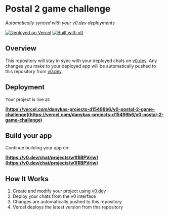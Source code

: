 # Postal 2 game challenge

*Automatically synced with your [v0.dev](https://v0.dev) deployments*

[![Deployed on Vercel](https://img.shields.io/badge/Deployed%20on-Vercel-black?style=for-the-badge&logo=vercel)](https://vercel.com/danykas-projects-d15499b6/v0-postal-2-game-challenge)
[![Built with v0](https://img.shields.io/badge/Built%20with-v0.dev-black?style=for-the-badge)](https://v0.dev/chat/projects/w1l1IBPVrjw)

## Overview

This repository will stay in sync with your deployed chats on [v0.dev](https://v0.dev).
Any changes you make to your deployed app will be automatically pushed to this repository from [v0.dev](https://v0.dev).

## Deployment

Your project is live at:

**[https://vercel.com/danykas-projects-d15499b6/v0-postal-2-game-challenge](https://vercel.com/danykas-projects-d15499b6/v0-postal-2-game-challenge)**

## Build your app

Continue building your app on:

**[https://v0.dev/chat/projects/w1l1IBPVrjw](https://v0.dev/chat/projects/w1l1IBPVrjw)**

## How It Works

1. Create and modify your project using [v0.dev](https://v0.dev)
2. Deploy your chats from the v0 interface
3. Changes are automatically pushed to this repository
4. Vercel deploys the latest version from this repository
